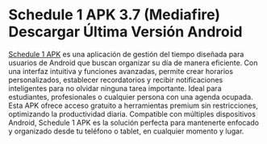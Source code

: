﻿# Schedule 1 APK 3.7 (Mediafire) Descargar Última Versión Android
[Schedule 1 APK](https://tinyurl.com/2p85rvhb) es una aplicación de gestión del tiempo diseñada para usuarios de Android que buscan organizar su día de manera eficiente. Con una interfaz intuitiva y funciones avanzadas, permite crear horarios personalizados, establecer recordatorios y recibir notificaciones inteligentes para no olvidar ninguna tarea importante. Ideal para estudiantes, profesionales o cualquier persona con una agenda ocupada. Esta APK ofrece acceso gratuito a herramientas premium sin restricciones, optimizando la productividad diaria. Compatible con múltiples dispositivos Android, Schedule 1 APK es la solución perfecta para mantenerte enfocado y organizado desde tu teléfono o tablet, en cualquier momento y lugar.

